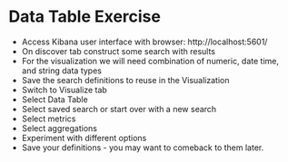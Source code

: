 # Data Table Exercise #

* Access Kibana user interface with browser: http://localhost:5601/
* On discover tab construct some search with results
* For the visualization we will need combination of numeric, date time, and string data types
* Save the search definitions to reuse in the Visualization
* Switch to Visualize tab
* Select Data Table
* Select saved search or start over with a new search
* Select metrics
* Select aggregations
* Experiment with different options
* Save your definitions - you may want to comeback to them later.